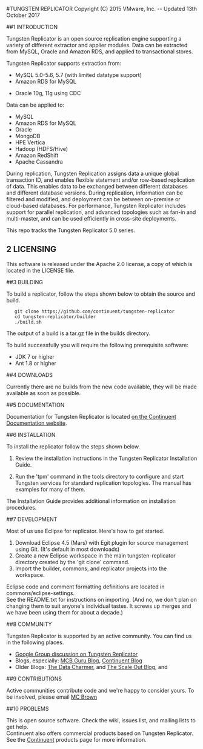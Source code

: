 #TUNGSTEN REPLICATOR
Copyright (C) 2015 VMware, Inc. -- Updated 13th October 2017

##1 INTRODUCTION

Tungsten Replicator is an open source replication engine supporting a variety of different extractor and applier modules. 
Data can be extracted from MySQL, Oracle and Amazon RDS, and applied to transactional stores.

Tungsten Replicator supports extraction from:

* MySQL 5.0-5.6, 5.7 (with limited datatype support)
* Amazon RDS for MySQL
+ Oracle 10g, 11g using CDC

Data can be applied to:

* MySQL
* Amazon RDS for MySQL
* Oracle
* MongoDB
* HPE Vertica
* Hadoop (HDFS/Hive)
* Amazon RedShift
* Apache Cassandra

During replication, Tungsten Replication assigns data a unique global transaction ID, and enables flexible statement 
and/or row-based replication of data. This enables data to be exchanged between different databases and different database 
versions. During replication, information can be filtered and modified, and deployment can be between on-premise or 
cloud-based databases. For performance, Tungsten Replicator includes support for parallel replication, and advanced 
topologies such as fan-in and multi-master, and can be used efficiently in cross-site deployments.

This repo tracks the Tungsten Replicator 5.0 series. 

## 2 LICENSING

This software is released under the Apache 2.0 license, a copy of which is located in the LICENSE file.  

##3 BUILDING

To build a replicator, follow the steps shown below to obtain the source and build. 

       git clone https://github.com/continuent/tungsten-replicator
       cd tungsten-replicator/builder
       ./build.sh

The output of a build is a tar.gz file in the builds directory. 

To build successfully you will require the following prerequisite software: 

* JDK 7 or higher
* Ant 1.8 or higher

##4 DOWNLOADS

Currently there are no builds from the new code available, they will be made available as soon as possible.

##5 DOCUMENTATION

Documentation for Tungsten Replicator is located [on the Continuent Documentation website](http://docs.continuent.com/tungsten-replicator-5.2-oss/index.html).

##6 INSTALLATION

To install the replicator follow the steps shown below. 

1. Review the installation instructions in the Tungsten Replicator Installation Guide.  

2. Run the 'tpm' command in the tools directory to configure and start
  Tungsten services for standard replication topologies. The manual
  has examples for many of them.

The Installation Guide provides additional information on installation
procedures. 

##7 DEVELOPMENT

Most of us use Eclipse for replicator.  Here's how to get started. 

1. Download Eclipse 4.5 (Mars) with Egit plugin for source management using Git. (It's default in most downloads)
2. Create a new Eclipse workspace in the main tungsten-replicator directory created by the 'git clone' command. 
3. Import the builder, commons, and replicator projects into the workspace. 

Eclipse code and comment formatting definitions are located in commons/eclipse-settings.  
See the README.txt for instructions on importing.  (And no, we don't plan on changing them to suit anyone's individual 
tastes.  It screws up merges and we have been using them for about a decade.)

##8 COMMUNITY

Tungsten Replicator is supported by an active community.  You can find us in the following places. 

* [Google Group discussion on Tungsten Replicator](http://groups.google.com/group/tungsten-replicator-discuss)
* Blogs, especially: [MCB Guru Blog](http://mcb.guru), [Continuent Blog](https://www.continuent.com/blog/)
* Older Blogs: [The Data Charmer](http://datacharmer.blogspot.com/), and [The Scale Out Blog](http://scale-out-blog.blogspot.com/), and 

##9 CONTRIBUTIONS

Active communities contribute code and we're happy to consider yours. To be involved, please email [MC Brown](mailto:mc.brown@continuent.com)

##10 PROBLEMS

This is open source software. Check the wiki, issues list, and mailing lists to get help.  
Continuent also offers commercial products based on Tungsten Replicator.  See the 
[Continuent](http://www.continuent.com/solutions) 
products page for more information. 
